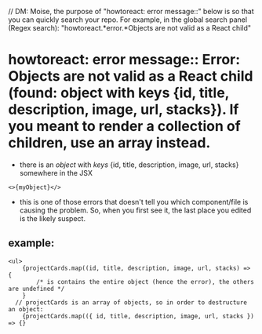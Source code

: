// DM: Moise, the purpose of "howtoreact: error message::" below is so that you can quickly search your repo. For example, in the global search panel (Regex search): "howtoreact.*error.*Objects are not valid as a React child"
# howtoreact: error message:: Error: Objects are not valid as a React child (found: object with keys {id, title, description, image, url, stacks}). If you meant to render a collection of children, use an array instead.
* there is an *object* with *keys* {id, title, description, image, url, stacks} somewhere in the JSX
```JSX
<>{myObject}</>
```
* this is one of those errors that doesn't tell you which component/file is causing the problem. So, when you first see it, the last place you edited is the likely suspect. 

## example:
```JS
<ul>
	{projectCards.map((id, title, description, image, url, stacks) => {
		/* is contains the entire object (hence the error), the others are undefined */
	}
  // projectCards is an array of objects, so in order to destructure an object:
	{projectCards.map(({ id, title, description, image, url, stacks }) => {}
```